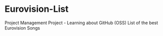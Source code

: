 # Eurovision-List
Project Management Project - Learning about GitHub (OSS)
List of the best Eurovision Songs
